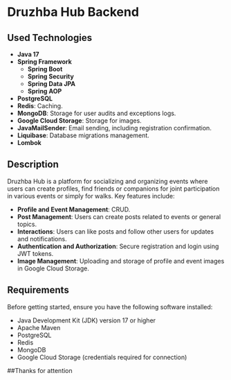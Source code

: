 # Druzhba Hub Backend

## Used Technologies

- **Java 17**
- **Spring Framework**
  - **Spring Boot**
  - **Spring Security**
  - **Spring Data JPA**
  - **Spring AOP**
- **PostgreSQL**
- **Redis**: Caching.
- **MongoDB**: Storage for user audits and exceptions logs.
- **Google Cloud Storage**: Storage for images.
- **JavaMailSender**: Email sending, including registration confirmation.
- **Liquibase**: Database migrations management.
- **Lombok**

## Description

Druzhba Hub is a platform for socializing and organizing events where users can create profiles, find friends or companions for joint participation in various events or simply for walks. Key features include:

- **Profile and Event Management**: CRUD.
- **Post Management**: Users can create posts related to events or general topics.
- **Interactions**: Users can like posts and follow other users for updates and notifications.
- **Authentication and Authorization**: Secure registration and login using JWT tokens.
- **Image Management**: Uploading and storage of profile and event images in Google Cloud Storage.

## Requirements

Before getting started, ensure you have the following software installed:

- Java Development Kit (JDK) version 17 or higher
- Apache Maven
- PostgreSQL
- Redis
- MongoDB
- Google Cloud Storage (credentials required for connection)

##Thanks for attention
